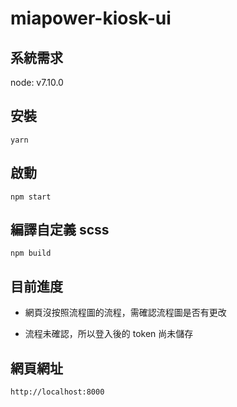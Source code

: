 # miapower-kiosk-ui


## 系統需求

node: v7.10.0

## 安裝

```
yarn
```

## 啟動

```
npm start
```

## 編譯自定義 scss 

```
npm build
```

## 目前進度

- 網頁沒按照流程圖的流程，需確認流程圖是否有更改

- 流程未確認，所以登入後的 token 尚未儲存

## 網頁網址

`http://localhost:8000`


